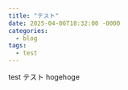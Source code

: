 ```yaml
---
title: "テスト"
date: 2025-04-06T18:32:00 -0000
categories:
  - blog
tags:
  - test
---
```


test
テスト
hogehoge
